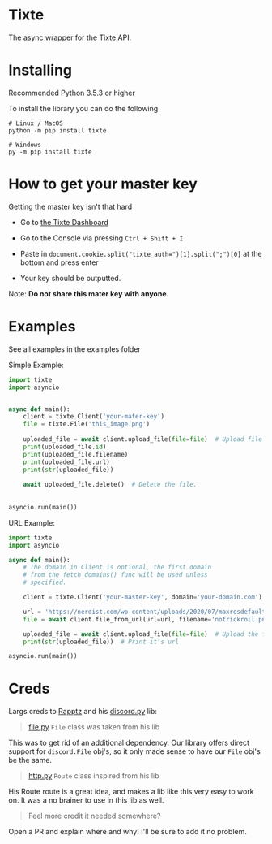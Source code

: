 # Tixte
The async wrapper for the Tixte API.

# Installing
Recommended Python 3.5.3 or higher

To install the library you can do the following
```
# Linux / MacOS
python -m pip install tixte

# Windows
py -m pip install tixte
```

# How to get your master key
Getting the master key isn't that hard

- Go to [the Tixte Dashboard](https://tixte.com/dashboard/configurations)

- Go to the Console via pressing `Ctrl + Shift + I`
            
- Paste in `document.cookie.split("tixte_auth=")[1].split(";")[0]` at the bottom and press enter

- Your key should be outputted.

Note: **Do not share this mater key with anyone.**

# Examples
See all examples in the examples folder

Simple Example:
```python
import tixte
import asyncio


async def main():
    client = tixte.Client('your-mater-key')
    file = tixte.File('this_image.png')
    
    uploaded_file = await client.upload_file(file=file)  # Upload file
    print(uploaded_file.id)
    print(uploaded_file.filename)
    print(uploaded_file.url)
    print(str(uploaded_file))
    
    await uploaded_file.delete()  # Delete the file.
    
    
asyncio.run(main())
```

URL Example:
```python
import tixte
import asyncio

async def main():
    # The domain in Client is optional, the first domain
    # from the fetch_domains() func will be used unless
    # specified.

    client = tixte.Client('your-master-key', domain='your-domain.com')  

    url = 'https://nerdist.com/wp-content/uploads/2020/07/maxresdefault.jpg'
    file = await client.file_from_url(url=url, filename='notrickroll.png')

    uploaded_file = await client.upload_file(file=file)  # Upload the file
    print(str(uploaded_file))  # Print it's url

asyncio.run(main())
```

# Creds
Largs creds to [Rapptz](https://github.com/Rapptz) and his [discord.py](https://github.com/Rapptz/discord.py) lib:


> [file.py](https://github.com/NextChai/Tixte/blob/main/tixte/file.py) `File` class was taken from his lib

This was to  get rid of an additional dependency. Our library offers direct support for `discord.File` obj's, so it only made sense to have our `File` obj's be the same.

> [http.py](https://github.com/NextChai/Tixte/blob/main/tixte/http.py) `Route` class inspired from his lib

His Route route is a great idea, and makes a lib like this very easy to work on. It was a no brainer to use in this lib as well.

> Feel more credit it needed somewhere?

Open a PR and explain where and why! I'll be sure to add it no problem.
